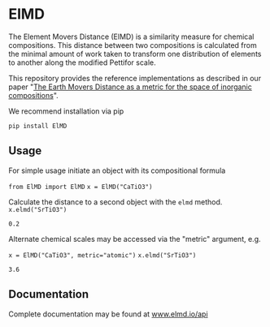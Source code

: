 # ElMD
The Element Movers Distance (ElMD) is a similarity measure for chemical compositions. This distance between two compositions is calculated from the minimal amount of work taken to transform one distribution of elements to another along the modified Pettifor scale. 

This repository provides the reference implementations as described in our paper "[The Earth Movers Distance as a metric for the space of inorganic compositions](https://chemrxiv.org/articles/preprint/The_Earth_Mover_s_Distance_as_a_Metric_for_the_Space_of_Inorganic_Compositions/12777566)". 

We recommend installation via pip

`pip install ElMD`

## Usage
For simple usage initiate an object with its compositional formula

`from ElMD import ElMD`
`x = ElMD("CaTiO3")`

Calculate the distance to a second object with the `elmd` method. 
`x.elmd("SrTiO3")` 

`0.2`

Alternate chemical scales may be accessed via the "metric" argument, e.g.

`x = ElMD("CaTiO3", metric="atomic")`
`x.elmd("SrTiO3")`

`3.6`

## Documentation

Complete documentation may be found at www.elmd.io/api

